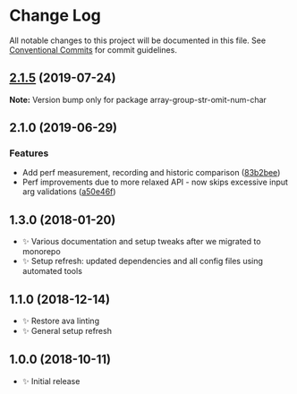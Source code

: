 # Change Log

All notable changes to this project will be documented in this file.
See [Conventional Commits](https://conventionalcommits.org) for commit guidelines.

## [2.1.5](https://gitlab.com/codsen/codsen/compare/array-group-str-omit-num-char@2.1.4...array-group-str-omit-num-char@2.1.5) (2019-07-24)

**Note:** Version bump only for package array-group-str-omit-num-char





## 2.1.0 (2019-06-29)

### Features

- Add perf measurement, recording and historic comparison ([83b2bee](https://gitlab.com/codsen/codsen/commit/83b2bee))
- Perf improvements due to more relaxed API - now skips excessive input arg validations ([a50e46f](https://gitlab.com/codsen/codsen/commit/a50e46f))

## 1.3.0 (2018-01-20)

- ✨ Various documentation and setup tweaks after we migrated to monorepo
- ✨ Setup refresh: updated dependencies and all config files using automated tools

## 1.1.0 (2018-12-14)

- ✨ Restore ava linting
- ✨ General setup refresh

## 1.0.0 (2018-10-11)

- ✨ Initial release
